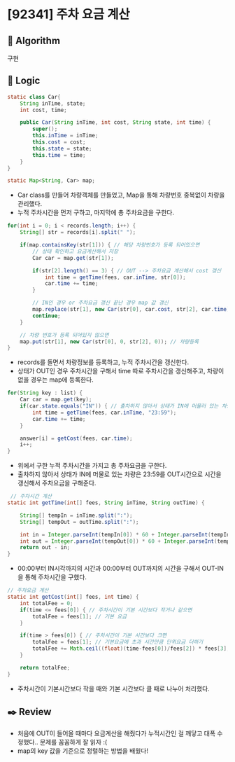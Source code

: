 # [92341] 주차 요금 계산

## :pushpin: **Algorithm**

구현

## :round_pushpin: **Logic**

```java
static class Car{
	String inTime, state;
	int cost, time;

	public Car(String inTime, int cost, String state, int time) {
		super();
		this.inTime = inTime;
		this.cost = cost;
		this.state = state;
		this.time = time;
	}
}

static Map<String, Car> map;
```

- Car class를 만들어 차량객체를 만들었고, Map을 통해 차량번호 중복없이 차량을 관리했다.
- 누적 주차시간을 먼저 구하고, 마지막에 총 주차요금을 구한다.

```java
for(int i = 0; i < records.length; i++) {
	String[] str = records[i].split(" ");

	if(map.containsKey(str[1])) { // 해당 차량번호가 등록 되어있으면
		// 상태 확인하고 요금계산해서 저장
		Car car = map.get(str[1]);

		if(str[2].length() == 3) { // OUT --> 주차요금 계산해서 cost 갱신
			int time = getTime(fees, car.inTime, str[0]);
			car.time += time;
		}

		// IN인 경우 or 주차요금 갱신 끝난 경우 map 값 갱신
		map.replace(str[1], new Car(str[0], car.cost, str[2], car.time));
		continue;
	}

	// 차량 번호가 등록 되어있지 않으면
	map.put(str[1], new Car(str[0], 0, str[2], 0)); // 차량등록
}
```

- records를 돌면서 차량정보를 등록하고, 누적 주차시간을 갱신한다.
- 상태가 OUT인 경우 주차시간을 구해서 time 따로 주차시간을 갱신해주고, 차량이 없을 경우는 map에 등록한다.

```java
for(String key : list) {
	Car car = map.get(key);
	if(car.state.equals("IN")) { // 출차하지 않아서 상태가 IN에 머물러 있는 차량
		int time = getTime(fees, car.inTime, "23:59");
		car.time += time;
	}

	answer[i] = getCost(fees, car.time);
	i++;
}
```

- 위에서 구한 누적 주차시간을 가지고 총 주차요금을 구한다.
- 출차하지 않아서 상태가 IN에 머물로 있는 차량은 23:59를 OUT시간으로 시간을 갱신해서 주차요금을 구해준다.

```java
 // 주차시간 계산
static int getTime(int[] fees, String inTime, String outTime) {

	String[] tempIn = inTime.split(":");
	String[] tempOut = outTime.split(":");

	int in = Integer.parseInt(tempIn[0]) * 60 + Integer.parseInt(tempIn[1]);
	int out = Integer.parseInt(tempOut[0]) * 60 + Integer.parseInt(tempOut[1]);
	return out - in;
}
```

- 00:00부터 IN시각까지의 시간과 00:00부터 OUT까지의 시간을 구해서 OUT-IN을 통해 주차시간을 구했다.

```java
// 주차요금 계산
static int getCost(int[] fees, int time) {
	int totalFee = 0;
	if(time <= fees[0]) { // 주차시간이 기본 시간보다 작거나 같으면
		totalFee = fees[1]; // 기본 요금
	}

	if(time > fees[0]) { // 주차시간이 기본 시간보다 크면
		totalFee = fees[1]; // 기본요금에 초과 시간만큼 단위요금 더하기
		totalFee += Math.ceil((float)(time-fees[0])/fees[2]) * fees[3]; // 단위요금*(주차시간/단위시간)
	}

	return totalFee;
}
```

- 주차시간이 기본시간보다 작을 때와 기본 시간보다 클 때로 나누어 처리했다.

## :black_nib: **Review**

- 처음에 OUT이 들어올 때마다 요금계산을 해줬다가 누적시간인 걸 깨닿고 대폭 수정했다.. 문제를 꼼꼼하게 잘 읽자 :(
- map의 key 값을 기준으로 정렬하는 방법을 배웠다!
